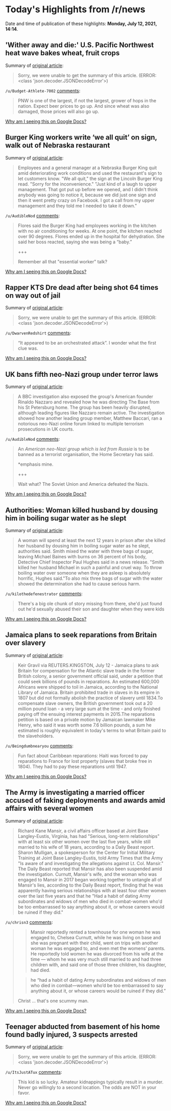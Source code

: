 # Today's Highlights from /r/news

Date and time of publication of these highlights: **Monday, July 12, 2021, 14:14**.

## 'Wither away and die:' U.S. Pacific Northwest heat wave bakes wheat, fruit crops

Summary of [original article](https://www.reuters.com/world/us/wither-away-die-us-pacific-northwest-heat-wave-bakes-wheat-fruit-crops-2021-07-12/):

> Sorry, we were unable to get the summary of this article. (ERROR: <class 'json.decoder.JSONDecodeError'>)

`/u/Budget-Athlete-7002` [comments](https://www.reddit.com/r/news/comments/oiqz8k/wither_away_and_die_us_pacific_northwest_heat/):

> PNW is one of the largest, if not the largest, grower of hops in the nation. Expect beer prices to go up. And since wheat was also damaged, those prices will also go up.

[Why am I seeing this on Google Docs?](https://docs.google.com/document/d/1Dc6We63vOXIZsc0op-Bt4abqkYjXzOigalQqFxmvvbM/edit?usp=sharing)

## Burger King workers write ‘we all quit’ on sign, walk out of Nebraska restaurant

Summary of [original article](https://www.kiro7.com/news/trending/burger-king-workers-write-we-all-quit-sign-walk-out-nebraska-restaurant/RFVDTRRI3ZCDZIFV4URYQZEH3Q/):

> Employees and a general manager at a Nebraska Burger King quit amid deteriorating work conditions and used the restaurant's sign to let customers know. "We all quit," the sign at the Lincoln Burger King read. "Sorry for the inconvenience." "Just kind of a laugh to upper management. That got put up before we opened, and I didn't think anybody was going to notice it, because we did just one sign and then it went pretty crazy on Facebook. I got a call from my upper management and they told me I needed to take it down."

`/u/AudibleNod` [comments](https://www.reddit.com/r/news/comments/oiyz1i/burger_king_workers_write_we_all_quit_on_sign/):

> Flores said the Burger King had employees working in the kitchen with no air conditioning for weeks. At one point, the kitchen reached over 90 degrees. Flores ended up in the hospital for dehydration. She said her boss reacted, saying she was being a “baby.”
> 
> +++
> 
> Remember all that "essential worker" talk?

[Why am I seeing this on Google Docs?](https://docs.google.com/document/d/1Dc6We63vOXIZsc0op-Bt4abqkYjXzOigalQqFxmvvbM/edit?usp=sharing)

## Rapper KTS Dre dead after being shot 64 times on way out of jail

Summary of [original article](https://www.fox5ny.com/news/rapper-kts-dre-dead-after-being-shot-64-times-on-way-out-of-jail):

> Sorry, we were unable to get the summary of this article. (ERROR: <class 'json.decoder.JSONDecodeError'>)

`/u/DwarvenRedshirt` [comments](https://www.reddit.com/r/news/comments/oirkjq/rapper_kts_dre_dead_after_being_shot_64_times_on/):

> “It appeared to be an orchestrated attack”.   I wonder what the first clue was.

[Why am I seeing this on Google Docs?](https://docs.google.com/document/d/1Dc6We63vOXIZsc0op-Bt4abqkYjXzOigalQqFxmvvbM/edit?usp=sharing)

## UK bans fifth neo-Nazi group under terror laws

Summary of [original article](https://www.bbc.com/news/uk-57806800):

> A BBC investigation also exposed the group's American founder Rinaldo Nazzaro and revealed how he was directing The Base from his St Petersburg home. The group has been heavily disrupted, although leading figures like Nazzaro remain active. The investigation showed how another leading group member, Matthew Baccari, ran a notorious neo-Nazi online forum linked to multiple terrorism prosecutions in UK courts.

`/u/AudibleNod` [comments](https://www.reddit.com/r/news/comments/oiukfs/uk_bans_fifth_neonazi_group_under_terror_laws/):

> An *American neo-Nazi group which is led from Russia* is to be banned as a terrorist organisation, the Home Secretary has said.
> 
> *emphasis mine.
> 
> +++
> 
> Wait what? The Soviet Union and America defeated the Nazis.

[Why am I seeing this on Google Docs?](https://docs.google.com/document/d/1Dc6We63vOXIZsc0op-Bt4abqkYjXzOigalQqFxmvvbM/edit?usp=sharing)

## Authorities: Woman killed husband by dousing him in boiling sugar water as he slept

Summary of [original article](https://whdh.com/news/authorities-woman-killed-husband-by-dousing-him-in-boiling-sugar-water-as-he-slept/):

> A woman will spend at least the next 12 years in prison after she killed her husband by dousing him in boiling sugar water as he slept, authorities said. Smith mixed the water with three bags of sugar, leaving Michael Baines with burns on 36 percent of his body, Detective Chief Inspector Paul Hughes said in a news release. "Smith killed her husband Michael in such a painful and cruel way. To throw boiling water over someone when they are asleep is absolutely horrific, Hughes said."To also mix three bags of sugar with the water showed the determination she had to cause serious harm.

`/u/kilothedefenestrator` [comments](https://www.reddit.com/r/news/comments/oisb1h/authorities_woman_killed_husband_by_dousing_him/):

> There's a big ole chunk of story missing from there, she'd just found out he'd sexually abused their son and daughter when they were kids

[Why am I seeing this on Google Docs?](https://docs.google.com/document/d/1Dc6We63vOXIZsc0op-Bt4abqkYjXzOigalQqFxmvvbM/edit?usp=sharing)

## Jamaica plans to seek reparations from Britain over slavery

Summary of [original article](https://www.reuters.com/world/africa/jamaica-plans-seek-reparations-britain-over-slavery-2021-07-12/?taid=60ec6a8dbcdfda0001965879&utm_campaign=trueAnthem:+Trending+Content&utm_medium=trueAnthem&utm_source=twitter&utm_source=reddit.com):

> Keir Gravil via REUTERS.KINGSTON, July 12 - Jamaica plans to ask Britain for compensation for the Atlantic slave trade in the former British colony, a senior government official said, under a petition that could seek billions of pounds in reparations. An estimated 600,000 Africans were shipped to toil in Jamaica, according to the National Library of Jamaica. Britain prohibited trade in slaves in its empire in 1807 but did not formally abolish the practice of slavery until 1834.To compensate slave owners, the British government took out a 20 million pound loan - a very large sum at the time - and only finished paying off the ensuing interest payments in 2015.The reparations petition is based on a private motion by Jamaican lawmaker Mike Henry, who said it was worth some 7.6 billion pounds, a sum he estimated is roughly equivalent in today's terms to what Britain paid to the slaveholders.

`/u/Beingdumbnearyou` [comments](https://www.reddit.com/r/news/comments/oiw82q/jamaica_plans_to_seek_reparations_from_britain/):

> Fun fact about Caribbean reparations: Haiti was forced to pay reparations to France for lost property (slaves that broke free in 1804). They had to pay these reparations until 1947.

[Why am I seeing this on Google Docs?](https://docs.google.com/document/d/1Dc6We63vOXIZsc0op-Bt4abqkYjXzOigalQqFxmvvbM/edit?usp=sharing)

## The Army is investigating a married officer accused of faking deployments and awards amid affairs with several women

Summary of [original article](https://taskandpurpose.com/news/army-officer-affairs-women/):

> Richard Kane Mansir, a civil affairs officer based at Joint Base Langley-Eustis, Virginia, has had "Serious, long-term relationships" with at least six other women over the last five years, while still married to his wife of 18 years, according to a Daily Beast report. Sharon Mulligan, a spokesperson for the Center for Initial Military Training at Joint Base Langley-Eustis, told Army Times that the Army "Is aware of and investigating the allegations against Lt. Col. Mansir." The Daily Beast reported that Mansir has also been suspended amid the investigation. Curnutt, Mansir's wife, and the woman who was engaged to Mansir in 2017 began working together to untangle all of Mansir's lies, according to the Daily Beast report, finding that he was apparently having serious relationships with at least four other women over the last five years and that he "Had a habit of dating Army subordinates and widows of men who died in combat-women who'd be too embarrassed to say anything about it, or whose careers would be ruined if they did."

`/u/chrisn3` [comments](https://www.reddit.com/r/news/comments/oihfk0/the_army_is_investigating_a_married_officer/):

> >Mansir reportedly rented a townhouse for one woman he was engaged to, Chelsea Curnutt, while he was living on base and she was pregnant with their child, went on trips with another woman he was engaged to, and even met the womens’ parents. He reportedly told women he was divorced from his wife at the time — whom he was very much still married to and had three children with, and said one of those three children, his daughter, had died. 
> 
> >he “had a habit of dating Army subordinates and widows of men who died in combat—women who’d be too embarrassed to say anything about it, or whose careers would be ruined if they did.” 
> 
> Christ ... that's one scummy man.

[Why am I seeing this on Google Docs?](https://docs.google.com/document/d/1Dc6We63vOXIZsc0op-Bt4abqkYjXzOigalQqFxmvvbM/edit?usp=sharing)

## Teenager abducted from basement of his home found badly injured, 3 suspects arrested

Summary of [original article](https://abcnews.go.com/US/teenager-abducted-basement-home-found-badly-injured-suspects/story?id=78797168):

> Sorry, we were unable to get the summary of this article. (ERROR: <class 'json.decoder.JSONDecodeError'>)

`/u/ItsJustATux` [comments](https://www.reddit.com/r/news/comments/oiss8d/teenager_abducted_from_basement_of_his_home_found/):

> This kid is so lucky. Amateur kidnappings typically result in a murder. Never go willingly to a second location. The odds are NOT in your favor.

[Why am I seeing this on Google Docs?](https://docs.google.com/document/d/1Dc6We63vOXIZsc0op-Bt4abqkYjXzOigalQqFxmvvbM/edit?usp=sharing)

